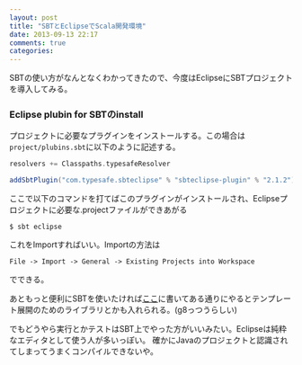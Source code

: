 ```yaml
---
layout: post
title: "SBTとEclipseでScala開発環境"
date: 2013-09-13 22:17
comments: true
categories: 
---
```


SBTの使い方がなんとなくわかってきたので、今度はEclipseにSBTプロジェクトを導入してみる。

### Eclipse plubin for SBTのinstall
プロジェクトに必要なプラグインをインストールする。この場合は`project/plubins.sbt`に以下のように記述する。

``` scala
resolvers += Classpaths.typesafeResolver

addSbtPlugin("com.typesafe.sbteclipse" % "sbteclipse-plugin" % "2.1.2")
```

ここで以下のコマンドを打てばこのプラグインがインストールされ、Eclipseプロジェクトに必要な.projectファイルができあがる
```
$ sbt eclipse
```

これをImportすればいい。Importの方法は
```
File -> Import -> General -> Existing Projects into Workspace
```
でできる。

あともっと便利にSBTを使いたければ[ここ](http://d.hatena.ne.jp/qtamaki/20121210/1355167655)に書いてある通りにやるとテンプレート展開のためのライブラリとかも入れられる。(g8っつうらしい)

でもどうやら実行とかテストはSBT上でやった方がいいみたい。Eclipseは純粋なエディタとして使う人が多いっぽい。
確かにJavaのプロジェクトと認識されてしまってうまくコンパイルできないや。



